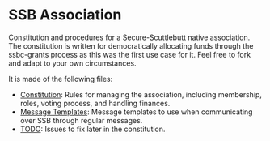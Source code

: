 # SSB Association

Constitution and procedures for a Secure-Scuttlebutt native association. The constitution is written for democratically allocating funds through the ssbc-grants process as this was the first use case for it. Feel free to fork and adapt to your own circumstances.

It is made of the following files:
* [Constitution](./constitution.md): Rules for managing the association, including membership, roles, voting process, and handling finances.
* [Message Templates](./messages.md): Message templates to use when communicating over SSB through regular messages.
* [TODO](./TODO.md): Issues to fix later in the constitution.
